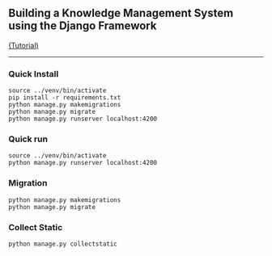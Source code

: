 ## Building a Knowledge Management System using the Django Framework
[(Tutorial)](https://github.com/appleaut/kms/wiki)


----

### Quick Install
```
source ../venv/bin/activate
pip install -r requirements.txt
python manage.py makemigrations
python manage.py migrate 
python manage.py runserver localhost:4200
```


### Quick run
```
source ../venv/bin/activate
python manage.py runserver localhost:4200
```

### Migration
```
python manage.py makemigrations
python manage.py migrate 
```

### Collect Static
```
python manage.py collectstatic
```